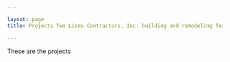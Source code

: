 ```yaml
---

layout: page
title: Projects Two Lions Contractors, Inc. building and remodeling for Milwaukee, Waukesha and Southeast Wisconsin

---
```


These are the projects